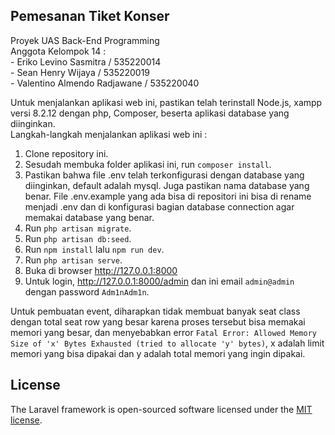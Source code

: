 ## Pemesanan Tiket Konser
Proyek UAS Back-End Programming<br>
Anggota Kelompok 14 : <br>
    - Eriko Levino Sasmitra / 535220014 <br>
    - Sean Henry Wijaya / 535220019 <br>
    - Valentino Almendo Radjawane / 535220040 <br>

Untuk menjalankan aplikasi web ini, pastikan telah terinstall Node.js, xampp versi 8.2.12 dengan php, Composer, beserta aplikasi database yang diinginkan.<br>
Langkah-langkah menjalankan aplikasi web ini : <br>
1. Clone repository ini.<br>
2. Sesudah membuka folder aplikasi ini, run ```composer install```.<br>
3. Pastikan bahwa file .env telah terkonfigurasi dengan database yang diinginkan, default adalah mysql. Juga pastikan nama database yang benar. File .env.example yang ada bisa di repositori ini bisa di rename menjadi .env dan di konfigurasi bagian database connection agar memakai database yang benar.<br>
4. Run ```php artisan migrate```.<br>
5. Run ```php artisan db:seed```.<br>
6. Run ```npm install``` lalu ```npm run dev```.<br>
7. Run ```php artisan serve```.<br>
8. Buka di browser <a href="http://127.0.0.1:8000">http://127.0.0.1:8000</a><br>
9. Untuk login, <a href="http://127.0.0.1:8000/admin">http://127.0.0.1:8000/admin</a> dan ini email `admin@admin` dengan password `Adm1nAdm1n`.<br>

Untuk pembuatan event, diharapkan tidak membuat banyak seat class dengan total seat row yang besar karena proses tersebut bisa memakai memori yang besar, dan menyebabkan error ```Fatal Error: Allowed Memory Size of 'x' Bytes Exhausted (tried to allocate 'y' bytes)```, x adalah limit memori yang bisa dipakai dan y adalah total memori yang ingin dipakai.


## License

The Laravel framework is open-sourced software licensed under the [MIT license](https://opensource.org/licenses/MIT).
